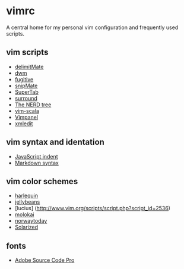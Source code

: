 # vimrc

A central home for my personal vim configuration and frequently used scripts.

## vim scripts
* [delimitMate](http://www.vim.org/scripts/script.php?script_id=2754)
* [dwm](http://www.vim.org/scripts/script.php?script_id=4186)
* [fugitive](http://www.vim.org/scripts/script.php?script_id=2975)
* [snipMate](http://www.vim.org/scripts/script.php?script_id=2540)
* [SuperTab](http://www.vim.org/scripts/script.php?script_id=1643)
* [surround](http://www.vim.org/scripts/script.php?script_id=1697)
* [The NERD tree](http://www.vim.org/scripts/script.php?script_id=1658)
* [vim-scala](https://github.com/derekwyatt/vim-scala)
* [Vimpanel](http://www.vim.org/scripts/script.php?script_id=4409)
* [xmledit](http://www.vim.org/scripts/script.php?script_id=301)

## vim syntax and identation
* [JavaScript indent](http://www.vim.org/scripts/script.php?script_id=3081)
* [Markdown syntax](http://www.vim.org/scripts/script.php?script_id=1242)

## vim color schemes
* [harlequin](http://www.vim.org/scripts/script.php?script_id=4195)
* [jellybeans](http://www.vim.org/scripts/script.php?script_id=2555)
* [lucius] (http://www.vim.org/scripts/script.php?script_id=2536)
* [molokai](http://www.vim.org/scripts/script.php?script_id=2340)
* [norwaytoday](http://www.vim.org/scripts/script.php?script_id=2517)
* [Solarized](http://www.vim.org/scripts/script.php?script_id=3520)

## fonts
* [Adobe Source Code Pro](http://sourceforge.net/projects/sourcecodepro.adobe/)
